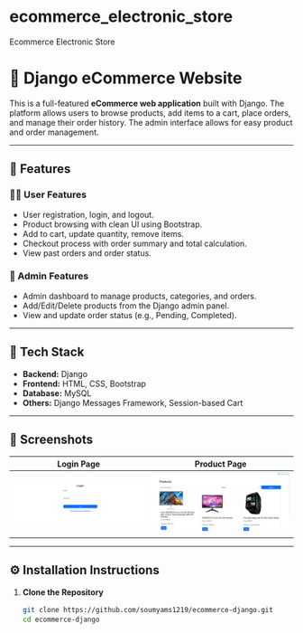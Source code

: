 # ecommerce_electronic_store
Ecommerce Electronic Store
# 🛒 Django eCommerce Website

This is a full-featured **eCommerce web application** built with Django. The platform allows users to browse products, add items to a cart, place orders, and manage their order history. The admin interface allows for easy product and order management.

---

## 🚀 Features

### 🧑‍💼 User Features
- User registration, login, and logout.
- Product browsing with clean UI using Bootstrap.
- Add to cart, update quantity, remove items.
- Checkout process with order summary and total calculation.
- View past orders and order status.

### 🔧 Admin Features
- Admin dashboard to manage products, categories, and orders.
- Add/Edit/Delete products from the Django admin panel.
- View and update order status (e.g., Pending, Completed).

---

## 🧱 Tech Stack

- **Backend:** Django
- **Frontend:** HTML, CSS, Bootstrap
- **Database:** MySQL
- **Others:** Django Messages Framework, Session-based Cart

---

## 📸 Screenshots

| Login Page | Product Page | 
|-----------|--------------|
| ![Login](login.png) | ![Product](product.png) | 

---

## ⚙️ Installation Instructions

1. **Clone the Repository**
   ```bash
   git clone https://github.com/soumyams1219/ecommerce-django.git
   cd ecommerce-django

